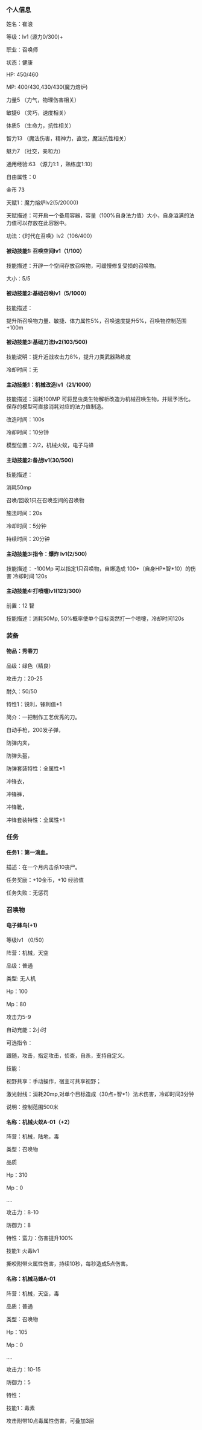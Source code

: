 　　

### 个人信息

姓名：崔浪

等级：lv1 (源力0/300)+

职业：召唤师

状态：健康

HP: 450/460

MP: 400/430,430/430(魔力熔炉)

力量5 （力气，物理伤害相关）

敏捷6 （灵巧，速度相关）

体质5 （生命力，抗性相关）

智力13 （魔法伤害，精神力，直觉，魔法抗性相关）

魅力7 （社交，亲和力）

通用经验:63 （源力1:1 ，熟练度1:10）

自由属性：0 

金币 73

天赋1：魔力熔炉lv2(5/20000)

天赋描述：可开启一个备用容器，容量（100%自身法力值）大小，自身溢满的法力值可以存放在此容器中。

功法：《时代在召唤》lv2（106/400） 



#### 被动技能1: 召唤空间lv1（1/100） 
技能描述：开辟一个空间存放召唤物，可缓慢修复受损的召唤物。

大小：5/5 

#### 被动技能2:基础召唤lv1（5/1000） 

技能描述：

提升所召唤物力量、敏捷、体力属性5%，召唤速度提升5%，召唤物控制范围+100m


#### 被动技能3:基础刀法lv2(103/500)

技能说明：提升近战攻击力8%，提升刀类武器熟练度

冷却时间：无


#### 主动技能1：机械改造lv1（21/1000）

技能描述：消耗100MP
可将昆虫类生物解析改造为机械召唤生物，并赋予活化。
保存的模型可直接消耗对应的法力值制造。

改造时间：100s

冷却时间：10分钟

模型位置：2/2，机械火蚁，电子马蜂

#### 主动技能2:备战lv1(30/500)

技能描述：

消耗50mp

召唤/回收1只在召唤空间的召唤物

施法时间：20s

冷却时间：5分钟

持续时间：20分钟


#### 主动技能3:指令：爆炸 lv1(2/500)

技能描述： -100Mp 可以指定1只召唤物，自爆造成 100+（自身HP+智*10）的伤害 冷却时间 120s

#### 主动技能4:打喷嚏lv1(123/300)

前置：12 智

技能描述：消耗50Mp, 50%概率使单个目标突然打一个喷嚏，冷却时间120s




### 装备

#### 物品：秀春刀

品级：绿色（精良）

攻击力：20-25

耐久：50/50

特性1：锐利，锋利值+1

简介：一把制作工艺优秀的刀。


自动手枪，200发子弹，

防弹内夹，

防弹头盔，

防弹套装特性：全属性+1

冲锋衣，

冲锋裤，

冲锋靴，

冲锋套装特性：全属性+1




### 任务

#### 任务1：第一滴血。

描述：在一个月内击杀10丧尸。

任务奖励：+10金币，+10 经验值

任务失败：无惩罚




### 召唤物


#### 电子蜂鸟(+1)

等级lv1 （0/50）

阵营：机械，天空

品级：普通

类型: 无人机

Hp：100

Mp：80

攻击力5-9

自动充能：2小时

可选指令：

跟随，攻击，指定攻击，侦查，自杀，支持自定义。

技能：

视野共享：手动操作，宿主可共享视野；

激光射线：消耗20mp,对单个目标造成（30点+智*1）法术伤害，冷却时间3分钟

说明：控制范围500米


#### 名称：机械火蚁A-01（+2）

阵营：机械，陆地，毒

类型：召唤物

品质

Hp：310

Mp：0

....

攻击力：8-10

防御力：8

特性：蛮力：伤害提升100%

技能1: 火毒lv1

撕咬附带火属性伤害，持续10秒，每秒造成5点伤害。



#### 名称：机械马蜂A-01

阵营：机械，天空，毒

品质：普通

类型：召唤物

Hp：105

Mp：0

....

攻击力：10-15

防御力：5

特性：

技能1：毒素

攻击附带10点毒属性伤害，可叠加3层


